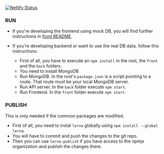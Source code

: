 [![Netlify Status](https://api.netlify.com/api/v1/badges/763bcdc2-2cca-4491-b3af-ddf39aaaa1fc/deploy-status)](https://app.netlify.com/sites/game-tournament/deploys)

### RUN

* If you're developing the frontend using mock DB, you will find further instructions in [front README](https://github.com/esandez93/tekken3-scytl-tournament/blob/master/front/README.md).

* If you're developing backend or want to use the real DB data, follow this instructions:
  - First of all, you have to execute an `npm install` in the root, the `front` and the `back` folders.
  - You need to install MongoDB
  - Run MongoDB. In the root's `package.json` is a script pointing to a route. That route must be your local MongoDB server.
  - Run API server. In the `back` folder execute `npm start`.
  - Run Frontend. In the `front` folder execute `npm start`.

### PUBLISH

This is only needed if the common packages are modified.

  - First of all, you need to instal `lerna` globally using `npm install --global lerna`. 
  - You will have to commit and push the changes to the git repo.
  - Then you can use `lerna-publish` if you have access to the npmjs organization and publish the changes there.
